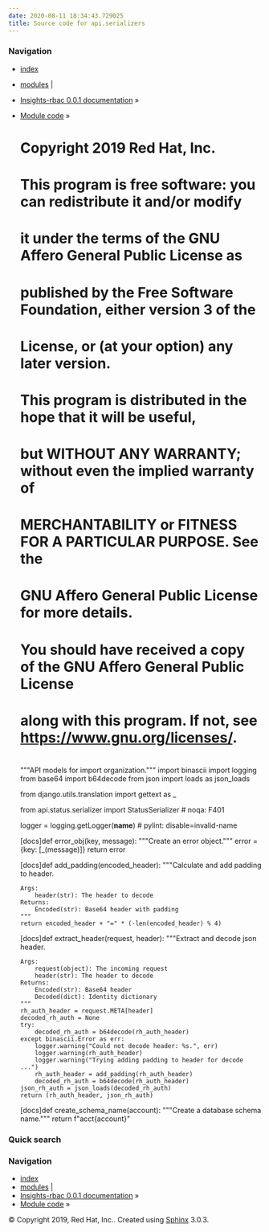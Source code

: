 ```yaml
---
date: 2020-08-11 18:34:43.729025
title: Source code for api.serializers
---
```

### Navigation

  - [index](../../../genindex/ "General Index")
  - [modules](../../../py-modindex/ "Python Module Index") |
  - [Insights-rbac 0.0.1 documentation](../../../index/) »
  - [Module code](../../index/) »


    #
    # Copyright 2019 Red Hat, Inc.
    #
    #    This program is free software: you can redistribute it and/or modify
    #    it under the terms of the GNU Affero General Public License as
    #    published by the Free Software Foundation, either version 3 of the
    #    License, or (at your option) any later version.
    #
    #    This program is distributed in the hope that it will be useful,
    #    but WITHOUT ANY WARRANTY; without even the implied warranty of
    #    MERCHANTABILITY or FITNESS FOR A PARTICULAR PURPOSE.  See the
    #    GNU Affero General Public License for more details.
    #
    #    You should have received a copy of the GNU Affero General Public License
    #    along with this program.  If not, see <https://www.gnu.org/licenses/>.
    #
    """API models for import organization."""
    import binascii
    import logging
    from base64 import b64decode
    from json import loads as json_loads
    
    from django.utils.translation import gettext as _
    
    from api.status.serializer import StatusSerializer  # noqa: F401
    
    logger = logging.getLogger(__name__)  # pylint: disable=invalid-name
    
    
    [docs]def error_obj(key, message):
        """Create an error object."""
        error = {key: [_(message)]}
        return error
    
    
    [docs]def add_padding(encoded_header):
        """Calculate and add padding to header.
    
        Args:
            header(str): The header to decode
        Returns:
            Encoded(str): Base64 header with padding
        """
        return encoded_header + "=" * (-len(encoded_header) % 4)
    
    
    [docs]def extract_header(request, header):
        """Extract and decode json header.
    
        Args:
            request(object): The incoming request
            header(str): The header to decode
        Returns:
            Encoded(str): Base64 header
            Decoded(dict): Identity dictionary
        """
        rh_auth_header = request.META[header]
        decoded_rh_auth = None
        try:
            decoded_rh_auth = b64decode(rh_auth_header)
        except binascii.Error as err:
            logger.warning("Could not decode header: %s.", err)
            logger.warning(rh_auth_header)
            logger.warning("Trying adding padding to header for decode ...")
            rh_auth_header = add_padding(rh_auth_header)
            decoded_rh_auth = b64decode(rh_auth_header)
        json_rh_auth = json_loads(decoded_rh_auth)
        return (rh_auth_header, json_rh_auth)
    
    
    [docs]def create_schema_name(account):
        """Create a database schema name."""
        return f"acct{account}"

### Quick search

### Navigation

  - [index](../../../genindex/ "General Index")
  - [modules](../../../py-modindex/ "Python Module Index") |
  - [Insights-rbac 0.0.1 documentation](../../../index/) »
  - [Module code](../../index/) »

© Copyright 2019, Red Hat, Inc.. Created using
[Sphinx](http://sphinx-doc.org/) 3.0.3.